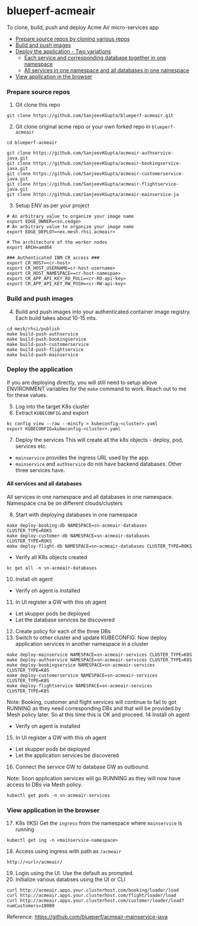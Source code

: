 # blueperf-acmeair

To clone, build, push and deploy Acme Air micro-services app

- [Prepare source repos by cloning various repos](#prepare-source-repos)
- [Build and push images](#build-and-push-images)
- [Deploy the application - Two variations](#deploy-the-application)
  - [Each service and corresponding database together in one namespace](#each-service-with-its-database)
  - [All services in one namespace and all databases in one namespace](#all-services-and-all-databases)   
- [View application in the browser](#view-application-in-the-browser)
### Prepare source repos
1. Git clone this repo
```
git clone https://github.com/SanjeevKGupta/blueperf-acmeair.git
```
2. Git clone original acme repo or your own forked repo in `blueperf-acmeair`
```
cd blueperf-acmeair

git clone https://github.com/SanjeevKGupta/acmeair-authservice-java.git
git clone https://github.com/SanjeevKGupta/acmeair-bookingservice-java.git
git clone https://github.com/SanjeevKGupta/acmeair-customerservice-java.git
git clone https://github.com/SanjeevKGupta/acmeair-flightservice-java.git
git clone https://github.com/SanjeevKGupta/acmeair-mainservice-ja
```
3. Setup ENV as per your project
```
# An arbitrary value to organize your image name
export EDGE_OWNER=<sn.cedge>
# An arbitrary value to organize your image name
export EDGE_DEPLOY=<ex.mesh.rhsi.acmeair>

# The architecture of the worker nodes
export ARCH=amd64

### Authenticated IBM CR access ###
export CR_HOST=<cr-host>
export CR_HOST_USERNAME=cr-host-username>
export CR_HOST_NAMESPACE==cr-host-namespae>
export CR_APP_API_KEY_RO_PULL=<cr-RO-api-key>
export CR_APP_API_KEY_RW_PUSH=<cr-RW-api-key>
```
### Build and push images
4. Build and push images into your authenticated container image registry. Each build takes about 10-15 mts. 
```
cd mesh/rhsi/publish
make build-push-authservice
make build-push-bookingservice
make build-push-customerservice
make build-push-flightservice
make build-push-mainservice
```
### Deploy the application
If you are deploying directly, you will still need to setup above ENVIRONMENT variables for the `make` command to work. Reach out to me for these values.

5. Log into the target K8s cluster
6. Extract `KUBECONFIG` and export
```
kc config view --raw --minify > kubeconfig-<cluster>.yaml
export KUBECONFIG=kubeconfig-<cluster>.yaml
```
7. Deploy the services
This will create all the k8s objects - deploy, pod, services etc.
- `mainservice` provides the ingress URL used by the app.
- `mainservice` and `authservice` do not have backend databases. Other three services have.

#### All services and all databases
All services in one namespace and all databases in one namespace. Namespace cna be on different clouds/clusters

8. Start with deploying databases in one namespace
```
make deploy-booking-db NAMESPACE=sn-acmeair-databases CLUSTER_TYPE=ROKS
make deploy-customer-db NAMESPACE=sn-acmeair-databases CLUSTER_TYPE=ROKS
make deploy-flight-db NAMESPACE=sn-acmeair-databases CLUSTER_TYPE=ROKS
```
- Verify all K8s objects created 
```
kc get all -n sn-acmeair-databases
```

10. Install oh agent
- Verify oh agent is installed

11. In UI register a GW with this oh agent
- Let skupper pods be deployed 
- Let the database services be discovered 

12. Create policy for each of the three DBs
13. Switch to other cluster and update KUBECONFIG. Now deploy application services in another namespace in a cluster
```
make deploy-mainservice NAMESPACE=sn-acmeair-services CLUSTER_TYPE=K8S
make deploy-authservice NAMESPACE=sn-acmeair-services CLUSTER_TYPE=K8S
make deploy-bookingservice NAMESPACE=sn-acmeair-services CLUSTER_TYPE=K8S
make deploy-customerservice NAMESPACE=sn-acmeair-services CLUSTER_TYPE=K8S
make deploy-flightservice NAMESPACE=sn-acmeair-services CLUSTER_TYPE=K8S
```
Note: Booking, customer and flight services will continue to fail to got RUNNING as they need corresponding DBs and that will be provided by Mesh policy later. So at this time this is OK and proceed.
14 Install oh agent
- Verify oh agent is installed
15. In UI register a GW with this oh agent
- Let skupper pods be deployed
- Let the application services be discovered
  
16. Connect the service GW to database GW as outbound.

Note: Soon application services will go RUNNING as they will now have access to DBs via Mesh policy.
```
kubectl get pods -n sn-acmeair-services
```

### View application in the browser
17. K8s (IKS) Get the `ingress` from the namespace where `mainservice` is running 
```
kubectl get ing -n <mainservice-namespace>
```
18. Access using ingress with path as `/acmeair`
```
http://<url>/acmeair/
```
19. Login using the UI. Use the default as prompted.
20. Initialize various databses using the UI or CLI
```
curl http://acmeair.apps.your.clusterhost.com/booking/loader/load
curl http://acmeair.apps.your.clusterhost.com/flight/loader/load
curl http://acmeair.apps.your.clusterhost.com/customer/loader/load?numCustomers=10000
```
Reference: https://github.com/blueperf/acmeair-mainservice-java



